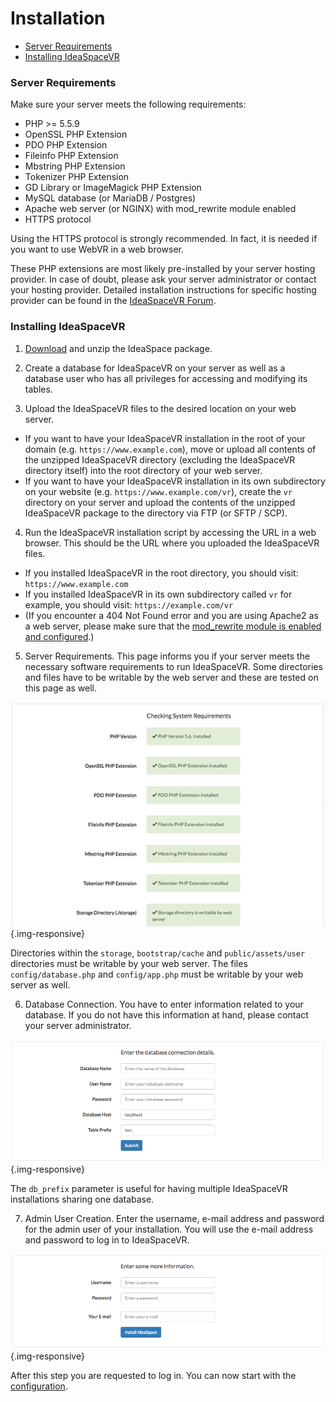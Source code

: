 # Installation

- [Server Requirements](#server-requirements)
- [Installing IdeaSpaceVR](#installing-ideaspace)

<a name="server-requirements"></a>
### Server Requirements

Make sure your server meets the following requirements:

* PHP >= 5.5.9
* OpenSSL PHP Extension
* PDO PHP Extension
* Fileinfo PHP Extension
* Mbstring PHP Extension
* Tokenizer PHP Extension
* GD Library or ImageMagick PHP Extension
* MySQL database (or MariaDB / Postgres)
* Apache web server (or NGINX) with mod_rewrite module enabled
* HTTPS protocol

Using the HTTPS protocol is strongly recommended. In fact, it is needed if you want to use WebVR in a web browser. 

These PHP extensions are most likely pre-installed by your server hosting provider. In case of doubt, please ask your server administrator or contact your hosting provider. Detailed installation instructions for specific hosting provider can be found in the <a href="https://forum.ideaspacevr.org/category/4/help" target="_blank">IdeaSpaceVR Forum</a>.

<a name="installing-ideaspace"></a>
### Installing IdeaSpaceVR

1. <a href="/download">Download</a> and unzip the IdeaSpace package.

2. Create a database for IdeaSpaceVR on your server as well as a database user who has all privileges for accessing and modifying its tables.

3. Upload the IdeaSpaceVR files to the desired location on your web server.
  * If you want to have your IdeaSpaceVR installation in the root of your domain (e.g. `https://www.example.com`), move or upload all contents of the unzipped IdeaSpaceVR directory (excluding the IdeaSpaceVR directory itself) into the root directory of your web server.
  * If you want to have your IdeaSpaceVR installation in its own subdirectory on your website (e.g. `https://www.example.com/vr`), create the `vr` directory on your server and upload the contents of the unzipped IdeaSpaceVR package to the directory via FTP (or SFTP / SCP). 

4. Run the IdeaSpaceVR installation script by accessing the URL in a web browser. This should be the URL where you uploaded the IdeaSpaceVR files.
  * If you installed IdeaSpaceVR in the root directory, you should visit: `https://www.example.com`
  * If you installed IdeaSpaceVR in its own subdirectory called `vr` for example, you should visit: `https://example.com/vr`
  * (If you encounter a 404 Not Found error and you are using Apache2 as a web server, please make sure that the <a href="https://forum.ideaspacevr.org/topic/11/404-not-found-error-during-installation" target="_blank">mod_rewrite module is enabled and configured</a>.)

5. Server Requirements. This page informs you if your server meets the necessary software requirements to run IdeaSpaceVR. Some directories and files have to be writable by the web server and these are tested on this page as well.    

  ![IdeaSpaceVR Installation Server Requirements](/assets/documentation/images/ideaspace-installation-server-requirements.png "IdeaSpaceVR Installation Server Requirements") {.img-responsive}

  Directories within the `storage`, `bootstrap/cache` and `public/assets/user` directories must be writable by your web server. The files `config/database.php` and `config/app.php` must be writable by your web server as well.

6. Database Connection. You have to enter information related to your database. If you do not have this information at hand, please contact your server administrator.

  ![IdeaSpaceVR Installation Database Configuration](/assets/documentation/images/ideaspace-installation-database-config.png "IdeaSpaceVR Installation Database Configuration") {.img-responsive}

  The `db_prefix` parameter is useful for having multiple IdeaSpaceVR installations sharing one database.

7. Admin User Creation. Enter the username, e-mail address and password for the admin user of your installation. You will use the e-mail address and password to log in to IdeaSpaceVR.

  ![IdeaSpace Installation Admin User Creation](/assets/documentation/images/ideaspace-installation-admin-user-creation.png "IdeaSpace Installation Admin User Creation") {.img-responsive}

  After this step you are requested to log in. You can now start with the <a href="/documentation/{{version}}/configuration">configuration</a>.





